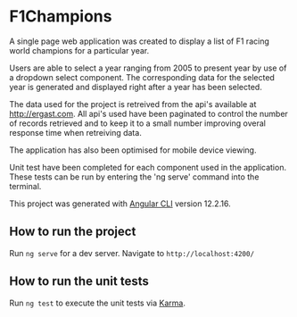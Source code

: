 # F1Champions

A single page web application was created to display a list of F1 racing world champions for a particular year.

Users are able to select a year ranging from 2005 to present year by use of a dropdown select component. The corresponding data for the selected year is generated and displayed right after a year has been selected.

The data used for the project is retreived from the api's available at http://ergast.com. All api's used have been paginated to control the number of records retrieved and to keep it to a small number improving overal response time when retreiving data.

The application has also been optimised for mobile device viewing.

Unit test have been completed for each component used in the application. These tests can be run by entering the 'ng serve' command into the terminal. 

This project was generated with [Angular CLI](https://github.com/angular/angular-cli) version 12.2.16.

## How to run the project

Run `ng serve` for a dev server. Navigate to `http://localhost:4200/`


## How to run the unit tests

Run `ng test` to execute the unit tests via [Karma](https://karma-runner.github.io).
